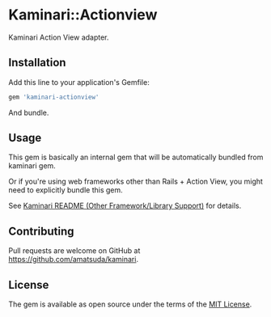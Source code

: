 # Kaminari::Actionview

Kaminari Action View adapter.


## Installation

Add this line to your application's Gemfile:

```ruby
gem 'kaminari-actionview'
```

And bundle.


## Usage

This gem is basically an internal gem that will be automatically bundled from kaminari gem.

Or if you're using web frameworks other than Rails + Action View, you might need to explicitly bundle this gem.

See [Kaminari README (Other Framework/Library Support)](https://github.com/kaminari/kaminari/blob/master/README.md#other-frameworklibrary-support) for details.


## Contributing

Pull requests are welcome on GitHub at https://github.com/amatsuda/kaminari.


## License

The gem is available as open source under the terms of the [MIT License](http://opensource.org/licenses/MIT).
